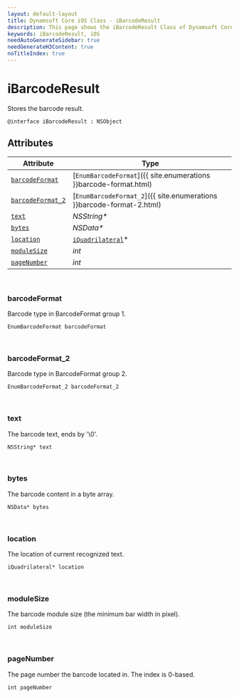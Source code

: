 ```yaml
---
layout: default-layout
title: Dynamsoft Core iOS Class - iBarcodeResult
description: This page shows the iBarcodeResult Class of Dynamsoft Core for iOS Language.
keywords: iBarcodeResult, iOS
needAutoGenerateSidebar: true
needGenerateH3Content: true
noTitleIndex: true
---
```



# iBarcodeResult

Stores the barcode result.

```objc
@interface iBarcodeResult : NSObject 
```

## Attributes
  
| Attribute | Type |
|---------- | ---- |
| [`barcodeFormat`](#barcodeformat) | [`EnumBarcodeFormat`]({{ site.enumerations }}barcode-format.html) |
| [`barcodeFormat_2`](#barcodeformat_2) | [`EnumBarcodeFormat_2`]({{ site.enumerations }}barcode-format-2.html) |
| [`text`](#text) | *NSString\** |
| [`bytes`](#bytes) | *NSData\** |
| [`location`](#location) | [`iQuadrilateral`](quadrilateral.md)\* |
| [`moduleSize`](#modulesize) | *int* |
| [`pageNumber`](#pagenumber) | *int* |

&nbsp;

### barcodeFormat

Barcode type in BarcodeFormat group 1.

```objc
EnumBarcodeFormat barcodeFormat
```

&nbsp;

### barcodeFormat_2

Barcode type in BarcodeFormat group 2.

```objc
EnumBarcodeFormat_2 barcodeFormat_2
```

&nbsp;

### text

The barcode text, ends by '\0'.

```objc
NSString* text
```

&nbsp;

### bytes

The barcode content in a byte array.

```objc
NSData* bytes
```

&nbsp;

### location

The location of current recognized text.

```objc
iQuadrilateral* location
```

&nbsp;

### moduleSize

The barcode module size (the minimum bar width in pixel).

```objc
int moduleSize
```

&nbsp;

### pageNumber

The page number the barcode located in. The index is 0-based.

```objc
int pageNumber
```
